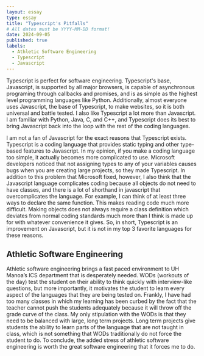 ```yaml
---
layout: essay
type: essay
title: "Typescript's Pitfalls"
# All dates must be YYYY-MM-DD format!
date: 2024-09-05
published: true
labels:
  - Athletic Software Engineering
  - Typescript
  - Javascript
---
```


Typescript is perfect for software engineering. Typescript's base, Javascript, is supported by all major browsers, is capable of asynchronous programing through callbacks and promises, and is as simple as the highest level programming languages like Python. Additionally, almost everyone uses Javascript, the base of Typescript, to make websites, so it is both universal and battle tested. I also like Typescript a lot more than Javascript. I am familiar with Python, Java, C, and C++, and Typescript does its best to bring Javascript back into the loop with the rest of the coding languages. 

I am not a fan of Javascript for the exact reasons that Typescript exists. Typescript is a coding language that provides static typing and other type-based features to Javascript. In my opinion, if you make a coding language too simple, it actually becomes more complicated to use. Microsoft developers noticed that not assigning types to any of your variables causes bugs when you are creating large projects, so they made Typescript. In addition to this problem that Microsoft fixed, however, I also think that the Javascript language complicates coding because all objects do not need to have classes, and there is a lot of shorthand in javascript that overcomplicates the language. For example, I can think of at least three ways to declare the same function. This makes reading code much more difficult. Making objects does not always require a class definition which deviates from normal coding standards much more than I think is made up for with whatever convenience it gives. So, in short, Typescript is an improvement on Javascript, but it is not in my top 3 favorite languages for these reasons.
<h2>Athletic Software Engineering</h2>
Athletic software engineering brings a fast paced environment to UH Manoa’s ICS department that is desperately needed. WODs (workouts of the day) test the student on their ability to think quickly with interview-like questions, but more importantly, it motivates the student to learn every aspect of the languages that they are being tested on. Frankly, I have had too many classes in which my learning has been curbed by the fact that the teacher cannot push the students adequately because it will throw off the grade curve of the class. My only stipulation with the WODs is that they need to be balanced with large, long term projects. Long term projects give students the ability to learn parts of the language that are not taught in class, which is not something that WODs traditionally do not force the student to do. To conclude, the added stress of athletic software engineering is worth the great software engineering that it forces me to do. 
